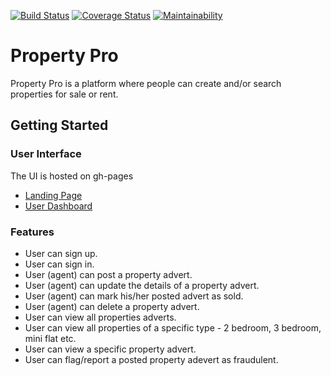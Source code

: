 [![Build Status](https://travis-ci.org/Tbaze/property-pro.svg?branch=develop)](https://travis-ci.org/Tbaze/property-pro)
[![Coverage Status](https://coveralls.io/repos/github/Tbaze/property-pro/badge.svg)](https://coveralls.io/github/Tbaze/property-pro)
[![Maintainability](https://api.codeclimate.com/v1/badges/7746eb86523298a44a65/maintainability)](https://codeclimate.com/github/Tbaze/property-pro/maintainability)

# Property Pro
Property Pro is a platform where people can create and/or search properties for sale or rent.

## Getting Started

### User Interface
The UI is hosted on gh-pages
* [Landing Page](https://tbaze.github.io/property-pro/)
* [User Dashboard](https://tbaze.github.io/property-pro/)

### Features
- User can sign up.
- User can sign in.
- User (agent) can post a property advert.
- User (agent) can update the details of a property advert.
- User (agent) can mark his/her posted advert as sold.
- User (agent) can delete a property advert.
- User can view all properties adverts.
- User can view all properties of a specific type - 2 bedroom, 3 bedroom, mini flat etc.
- User can view a specific property advert.
- User can flag/report a posted property adevert as fraudulent.

